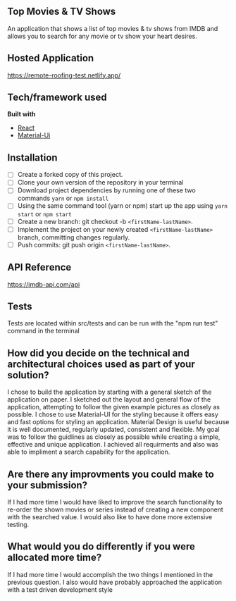 ## Top Movies & TV Shows
An application that shows a list of top movies & tv shows from IMDB and allows you to search for any movie or tv show your heart desires. 

## Hosted Application
https://remote-roofing-test.netlify.app/

## Tech/framework used
<b>Built with</b>
- [React](https://reactjs.org/)
- [Material-Ui](https://material-ui.com/)

## Installation
- [ ] Create a forked copy of this project.
- [ ] Clone your own version of the repository in your terminal
- [ ] Download project dependencies by running one of these two commands `yarn` or `npm install`
- [ ] Using the same command tool (yarn or npm) start up the app using `yarn start` or `npm start`
- [ ] Create a new branch: git checkout -b `<firstName-lastName>`.
- [ ] Implement the project on your newly created `<firstName-lastName>` branch, committing changes regularly.
- [ ] Push commits: git push origin `<firstName-lastName>`.

## API Reference
https://imdb-api.com/api

## Tests
Tests are located within src/tests and can be run with the "npm run test" command in the terminal 

## How did you decide on the technical and architectural choices used as part of your solution?
I chose to build the application by starting with a general sketch of the application on paper. I sketched out the layout and general flow of the application, attempting to follow the given example pictures as closely as possible. I chose to use Material-UI for the styling because it offers easy and fast options for styling an application. Material Design is useful because it is well documented, regularly updated, consistent and flexible. My goal was to follow the guidlines as closely as possible while creating a simple, effective and unique application. I achieved all requirments and also was able to impliment a search capability for the application. 

## Are there any improvments you could make to your submission? 
If I had more time I would have liked to improve the search functionality to re-order the shown movies or series instead of creating a new component with the searched value. I would also like to have done more extensive testing. 

## What would you do differently if you were allocated more time? 
If I had more time I would accomplish the two things I mentioned in the previous question. I also would have probably approached the application with a test driven development style



 

